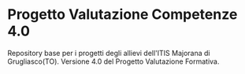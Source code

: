 # Progetto Valutazione Competenze 4.0
Repository base per i progetti degli allievi dell'ITIS Majorana di Grugliasco(TO). Versione 4.0 del Progetto Valutazione Formativa. 
